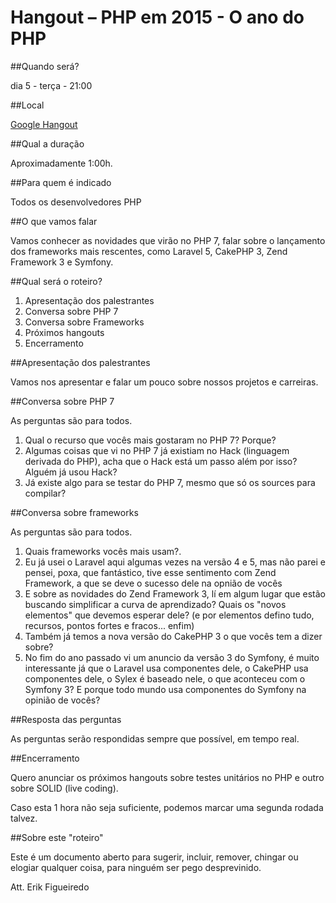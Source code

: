 # Hangout – PHP em 2015 - O ano do PHP

##Quando será?

dia 5 - terça - 21:00

##Local

[Google Hangout](https://plus.google.com/events/cn5r4j3ku2vdtknb14t2ulichv4)

##Qual a duração

Aproximadamente 1:00h.

##Para quem é indicado

Todos os desenvolvedores PHP

##O que vamos falar

Vamos conhecer as novidades que virão no PHP 7, falar sobre o lançamento dos frameworks mais rescentes, como Laravel 5, CakePHP 3, Zend Framework 3 e Symfony.

##Qual será o roteiro?

1. Apresentação dos palestrantes
2. Conversa sobre PHP 7
3. Conversa sobre Frameworks
4. Próximos hangouts
5. Encerramento

##Apresentação dos palestrantes

Vamos nos apresentar e falar um pouco sobre nossos projetos e carreiras.

##Conversa sobre PHP 7

As perguntas são para todos.

1. Qual o recurso que vocês mais gostaram no PHP 7? Porque?
2. Algumas coisas que vi no PHP 7 já existiam no Hack (linguagem derivada do PHP), acha que o Hack está um passo além por isso? Alguém já usou Hack?
3. Já existe algo para se testar do PHP 7, mesmo que só os sources para compilar?

##Conversa sobre frameworks

As perguntas são para todos.

1. Quais frameworks vocês mais usam?.
2. Eu já usei o Laravel aqui algumas vezes na versão 4 e 5, mas não parei e pensei, poxa, que fantástico, tive esse sentimento com Zend Framework, a que se deve o sucesso dele na opnião de vocês
3. E sobre as novidades do Zend Framework 3, lí em algum lugar que estão buscando simplificar a curva de aprendizado? Quais os "novos elementos" que devemos esperar dele? (e por elementos defino tudo, recursos, pontos fortes e fracos... enfim)
4. Também já temos a nova versão do CakePHP 3 o que vocês tem a dizer sobre?
5. No fim do ano passado vi um anuncio da versão 3 do Symfony, é muito interessante já que o Laravel usa componentes dele, o CakePHP usa componentes dele, o Sylex é baseado nele, o que aconteceu com o Symfony 3? E porque todo mundo usa componentes do Symfony na opinião de vocês?

##Resposta das perguntas

As perguntas serão respondidas sempre que possível, em tempo real.

##Encerramento

Quero anunciar os próximos hangouts sobre testes unitários no PHP e outro sobre SOLID (live coding).

Caso esta 1 hora não seja suficiente, podemos marcar uma segunda rodada talvez.

##Sobre este "roteiro"

Este é um documento aberto para sugerir, incluir, remover, chingar ou elogiar qualquer coisa, para ninguém ser pego desprevinido.

Att. Erik Figueiredo
